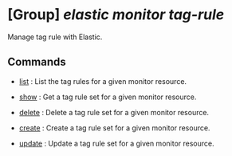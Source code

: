 # [Group] _elastic monitor tag-rule_

Manage tag rule with Elastic.

## Commands

- [list](/Commands/elastic/monitor/tag-rule/_list.md)
: List the tag rules for a given monitor resource.

- [show](/Commands/elastic/monitor/tag-rule/_show.md)
: Get a tag rule set for a given monitor resource.

- [delete](/Commands/elastic/monitor/tag-rule/_delete.md)
: Delete a tag rule set for a given monitor resource.

- [create](/Commands/elastic/monitor/tag-rule/_create.md)
: Create a tag rule set for a given monitor resource.

- [update](/Commands/elastic/monitor/tag-rule/_update.md)
: Update a tag rule set for a given monitor resource.

